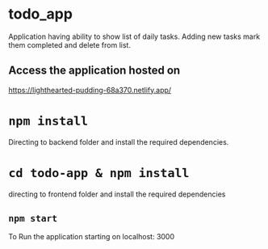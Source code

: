 # todo_app
Application having ability to show list of daily tasks.
Adding new tasks mark them completed and delete from list.

## Access the application hosted on 
https://lighthearted-pudding-68a370.netlify.app/

# `npm install`
Directing to backend folder and install the required dependencies.

# `cd todo-app & npm install`
directing to frontend folder and install the required dependencies

## `npm start`
To Run the application starting on localhost: 3000

